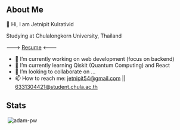 <!--
**jKulrativid/jKulrativid** is a ✨ _special_ ✨ repository because its `README.md` (this file) appears on your GitHub profile.

Here are some ideas to get you started:

- 🔭 I’m currently working on ...
- 🌱 I’m currently learning ...
- 👯 I’m looking to collaborate on ...
- 🤔 I’m looking for help with ...
- 💬 Ask me about ...
- 📫 How to reach me: ...
- 😄 Pronouns: ...
- ⚡ Fun fact: ...
-->

## About Me

👋 Hi, I am Jetnipit Kulrativid

Studying at Chulalongkorn University, Thailand

---> [Resume](resume.pdf) <---
    
- 🔭 I’m currently working on web development (focus on backend)
- 🌱 I’m currently learning Qiskit (Quantum Computing) and React
- 👯 I’m looking to collaborate on ...
- 📫 How to reach me: jetnipit54@gmail.com || 6331304421@student.chula.ac.th

## Stats
<p>&nbsp;<img align="center" src="https://github-readme-stats.vercel.app/api?username=jKulrativid&show_icons=true&locale=en"
    alt="adam-pw" /></p>

<br>
